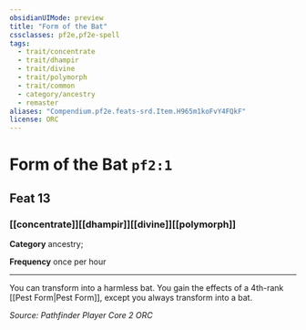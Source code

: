 ```yaml
---
obsidianUIMode: preview
title: "Form of the Bat"
cssclasses: pf2e,pf2e-spell
tags:
  - trait/concentrate
  - trait/dhampir
  - trait/divine
  - trait/polymorph
  - trait/common
  - category/ancestry
  - remaster
aliases: "Compendium.pf2e.feats-srd.Item.H965m1koFvY4FQkF"
license: ORC
---
```

# Form of the Bat `pf2:1`
## Feat 13
### [[concentrate]][[dhampir]][[divine]][[polymorph]]

**Category** ancestry; 




**Frequency** once per hour

* * *

You can transform into a harmless bat. You gain the effects of a 4th-rank [[Pest Form|Pest Form]], except you always transform into a bat.

*Source: Pathfinder Player Core 2*
*ORC*